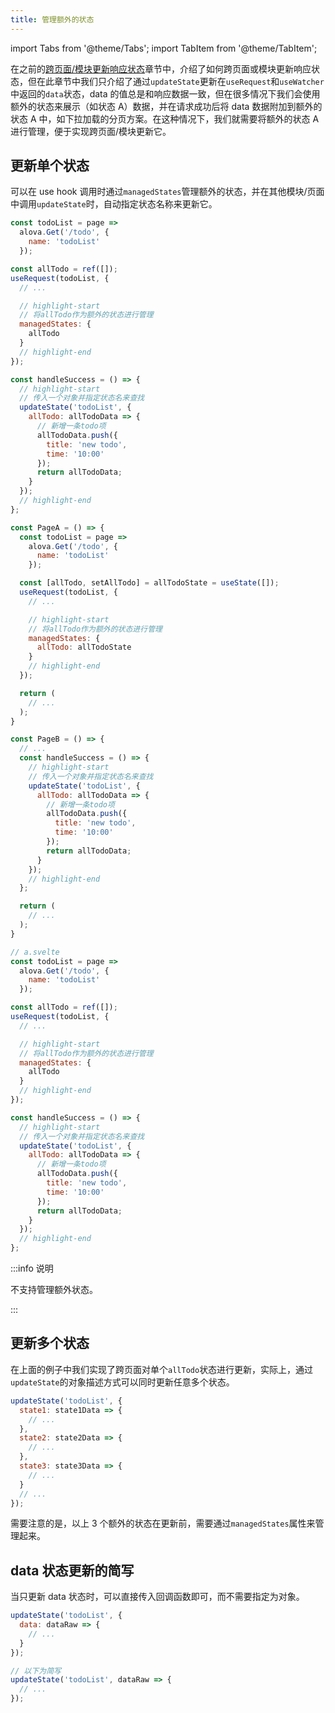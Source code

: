 ```yaml
---
title: 管理额外的状态
---
```


import Tabs from '@theme/Tabs';
import TabItem from '@theme/TabItem';

在之前的[跨页面/模块更新响应状态](/v2/tutorial/advanced/update-across-components)章节中，介绍了如何跨页面或模块更新响应状态，但在此章节中我们只介绍了通过`updateState`更新在`useRequest`和`useWatcher`中返回的`data`状态，data 的值总是和响应数据一致，但在很多情况下我们会使用额外的状态来展示（如状态 A）数据，并在请求成功后将 data 数据附加到额外的状态 A 中，如下拉加载的分页方案。在这种情况下，我们就需要将额外的状态 A 进行管理，便于实现跨页面/模块更新它。

## 更新单个状态

可以在 use hook 调用时通过`managedStates`管理额外的状态，并在其他模块/页面中调用`updateState`时，自动指定状态名称来更新它。

<Tabs groupId="framework">
<TabItem value="1" label="vue">

```javascript title="A.vue"
const todoList = page =>
  alova.Get('/todo', {
    name: 'todoList'
  });

const allTodo = ref([]);
useRequest(todoList, {
  // ...

  // highlight-start
  // 将allTodo作为额外的状态进行管理
  managedStates: {
    allTodo
  }
  // highlight-end
});
```

```javascript title="B.vue"
const handleSuccess = () => {
  // highlight-start
  // 传入一个对象并指定状态名来查找
  updateState('todoList', {
    allTodo: allTodoData => {
      // 新增一条todo项
      allTodoData.push({
        title: 'new todo',
        time: '10:00'
      });
      return allTodoData;
    }
  });
  // highlight-end
};
```

</TabItem>

<TabItem value="2" label="react">

```javascript title="A.jsx"
const PageA = () => {
  const todoList = page =>
    alova.Get('/todo', {
      name: 'todoList'
    });

  const [allTodo, setAllTodo] = allTodoState = useState([]);
  useRequest(todoList, {
    // ...

    // highlight-start
    // 将allTodo作为额外的状态进行管理
    managedStates: {
      allTodo: allTodoState
    }
    // highlight-end
  });

  return (
    // ...
  );
}
```

```javascript title="B.jsx"
const PageB = () => {
  // ...
  const handleSuccess = () => {
    // highlight-start
    // 传入一个对象并指定状态名来查找
    updateState('todoList', {
      allTodo: allTodoData => {
        // 新增一条todo项
        allTodoData.push({
          title: 'new todo',
          time: '10:00'
        });
        return allTodoData;
      }
    });
    // highlight-end
  };

  return (
    // ...
  );
}
```

</TabItem>

<TabItem value="3" label="svelte">

```javascript title="A.svelte"
// a.svelte
const todoList = page =>
  alova.Get('/todo', {
    name: 'todoList'
  });

const allTodo = ref([]);
useRequest(todoList, {
  // ...

  // highlight-start
  // 将allTodo作为额外的状态进行管理
  managedStates: {
    allTodo
  }
  // highlight-end
});
```

```javascript title="B.svelte"
const handleSuccess = () => {
  // highlight-start
  // 传入一个对象并指定状态名来查找
  updateState('todoList', {
    allTodo: allTodoData => {
      // 新增一条todo项
      allTodoData.push({
        title: 'new todo',
        time: '10:00'
      });
      return allTodoData;
    }
  });
  // highlight-end
};
```

</TabItem>
<TabItem value="4" label="vue options">

:::info 说明

不支持管理额外状态。

:::

</TabItem>
</Tabs>

## 更新多个状态

在上面的例子中我们实现了跨页面对单个`allTodo`状态进行更新，实际上，通过`updateState`的对象描述方式可以同时更新任意多个状态。

```javascript
updateState('todoList', {
  state1: state1Data => {
    // ...
  },
  state2: state2Data => {
    // ...
  },
  state3: state3Data => {
    // ...
  }
  // ...
});
```

需要注意的是，以上 3 个额外的状态在更新前，需要通过`managedStates`属性来管理起来。

## data 状态更新的简写

当只更新 data 状态时，可以直接传入回调函数即可，而不需要指定为对象。

```javascript
updateState('todoList', {
  data: dataRaw => {
    // ...
  }
});

// 以下为简写
updateState('todoList', dataRaw => {
  // ...
});
```
